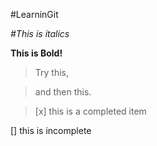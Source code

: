 #LearninGit 


*#This is italics*


**This is Bold!**


>Try this,


>and then this.


>[x] this is a completed item


[] this is incomplete
